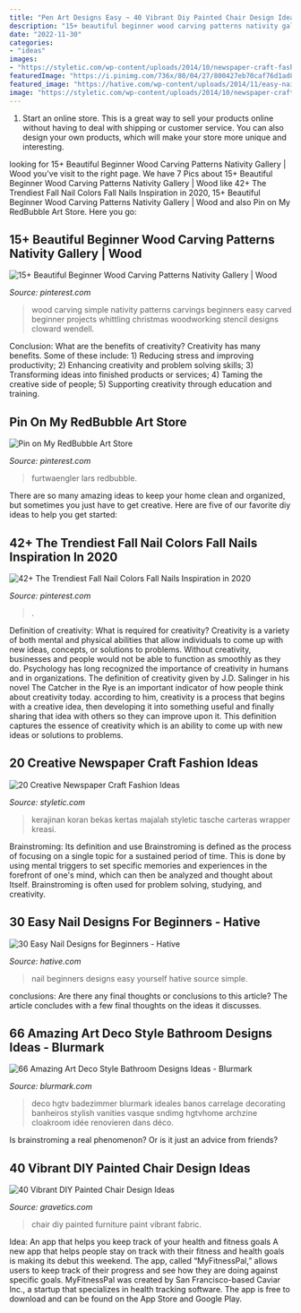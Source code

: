 ```yaml
---
title: "Pen Art Designs Easy ~ 40 Vibrant Diy Painted Chair Design Ideas"
description: "15+ beautiful beginner wood carving patterns nativity gallery"
date: "2022-11-30"
categories:
- "ideas"
images:
- "https://styletic.com/wp-content/uploads/2014/10/newspaper-craft-fashion-ideas/19-creative-newspaper-craft-fashion-ideas.jpg"
featuredImage: "https://i.pinimg.com/736x/80/04/27/800427eb70caf76d1ad855ca9a3f0cc3.jpg"
featured_image: "https://hative.com/wp-content/uploads/2014/11/easy-nail-designs/27-easy-nail-designs-for-beginners.jpg"
image: "https://styletic.com/wp-content/uploads/2014/10/newspaper-craft-fashion-ideas/19-creative-newspaper-craft-fashion-ideas.jpg"
---
```



1. Start an online store. This is a great way to sell your products online without having to deal with shipping or customer service. You can also design your own products, which will make your store more unique and interesting.

	

		
looking for 15+ Beautiful Beginner Wood Carving Patterns Nativity Gallery | Wood you've visit to the right page. We have 7 Pics about 15+ Beautiful Beginner Wood Carving Patterns Nativity Gallery | Wood like 42+ The Trendiest Fall Nail Colors Fall Nails Inspiration in 2020, 15+ Beautiful Beginner Wood Carving Patterns Nativity Gallery | Wood and also Pin on My RedBubble Art Store. Here you go:
		
    
## 15+ Beautiful Beginner Wood Carving Patterns Nativity Gallery | Wood

<img loading=lazy src="https://i.pinimg.com/736x/80/04/27/800427eb70caf76d1ad855ca9a3f0cc3.jpg" onerror="this.onerror=null;this.src='https://tse4.mm.bing.net/th?id=OIP.cSxyJPoVAesl1LcYd1zBtQHaMl&amp;pid=15.1';" alt="15+ Beautiful Beginner Wood Carving Patterns Nativity Gallery | Wood">

_Source: pinterest.com_

>wood carving simple nativity patterns carvings beginners easy carved beginner projects whittling christmas woodworking stencil designs cloward wendell. 

	

Conclusion: What are the benefits of creativity?
Creativity has many benefits. Some of these include: 1) Reducing stress and improving productivity; 2) Enhancing creativity and problem solving skills; 3) Transforming ideas into finished products or services; 4) Taming the creative side of people; 5) Supporting creativity through education and training.

    
## Pin On My RedBubble Art Store

<img loading=lazy src="https://i.pinimg.com/736x/85/01/c5/8501c5613c7b60348b87b3fede1171a4--artist-pens-pen-illustration.jpg" onerror="this.onerror=null;this.src='https://tse1.mm.bing.net/th?id=OIP.EpDjIxXmqSloVaNQHStUQQHaKS&amp;pid=15.1';" alt="Pin on My RedBubble Art Store">

_Source: pinterest.com_

>furtwaengler lars redbubble. 

	

There are so many amazing ideas to keep your home clean and organized, but sometimes you just have to get creative. Here are five of our favorite diy ideas to help you get started: 

    
## 42+ The Trendiest Fall Nail Colors Fall Nails Inspiration In 2020

<img loading=lazy src="https://i.pinimg.com/736x/ad/9d/8f/ad9d8f3c792917be6a47019cabd67fd8.jpg" onerror="this.onerror=null;this.src='https://tse1.mm.bing.net/th?id=OIP.g_44OZMeO1COBTH1SaeDwAHaNL&amp;pid=15.1';" alt="42+ The Trendiest Fall Nail Colors Fall Nails Inspiration in 2020">

_Source: pinterest.com_

>. 

	

Definition of creativity: What is required for creativity?
Creativity is a variety of both mental and physical abilities that allow individuals to come up with new ideas, concepts, or solutions to problems. Without creativity, businesses and people would not be able to function as smoothly as they do. Psychology has long recognized the importance of creativity in humans and in organizations. The definition of creativity given by J.D. Salinger in his novel The Catcher in the Rye is an important indicator of how people think about creativity today. according to him, creativity is a process that begins with a creative idea, then developing it into something useful and finally sharing that idea with others so they can improve upon it. This definition captures the essence of creativity which is an ability to come up with new ideas or solutions to problems.

    
## 20 Creative Newspaper Craft Fashion Ideas

<img loading=lazy src="https://styletic.com/wp-content/uploads/2014/10/newspaper-craft-fashion-ideas/19-creative-newspaper-craft-fashion-ideas.jpg" onerror="this.onerror=null;this.src='https://tse3.mm.bing.net/th?id=OIP.cZl0NKbrOWcZj5rdYlbSJwHaJ4&amp;pid=15.1';" alt="20 Creative Newspaper Craft Fashion Ideas">

_Source: styletic.com_

>kerajinan koran bekas kertas majalah styletic tasche carteras wrapper kreasi. 

	

Brainstroming: Its definition and use
Brainstroming is defined as the process of focusing on a single topic for a sustained period of time. This is done by using mental triggers to set specific memories and experiences in the forefront of one's mind, which can then be analyzed and thought about Itself. Brainstroming is often used for problem solving, studying, and creativity.

    
## 30 Easy Nail Designs For Beginners - Hative

<img loading=lazy src="https://hative.com/wp-content/uploads/2014/11/easy-nail-designs/27-easy-nail-designs-for-beginners.jpg" onerror="this.onerror=null;this.src='https://tse1.mm.bing.net/th?id=OIP.6bCxR0tzGvIhlcLXFK9oFQHaLG&amp;pid=15.1';" alt="30 Easy Nail Designs for Beginners - Hative">

_Source: hative.com_

>nail beginners designs easy yourself hative source simple. 

	

conclusions: Are there any final thoughts or conclusions to this article?
The article concludes with a few final thoughts on the ideas it discusses.

    
## 66 Amazing Art Deco Style Bathroom Designs Ideas - Blurmark

<img loading=lazy src="https://www.blurmark.com/wp-content/uploads/2017/01/Powder-Room-Featuring-a-Black-Tile-Wall-Art-Deco-Style-Bathroom-Design.jpg" onerror="this.onerror=null;this.src='https://tse4.mm.bing.net/th?id=OIP.5ujKASt5w3naZ4Dd9T8uvwHaLH&amp;pid=15.1';" alt="66 Amazing Art Deco Style Bathroom Designs Ideas - Blurmark">

_Source: blurmark.com_

>deco hgtv badezimmer blurmark ideales banos carrelage decorating banheiros stylish vanities vasque sndimg hgtvhome archzine cloakroom idée renovieren dans déco. 

	

Is brainstroming a real phenomenon? Or is it just an advice from friends?

    
## 40 Vibrant DIY Painted Chair Design Ideas

<img loading=lazy src="https://www.gravetics.com/wp-content/uploads/2017/08/DIY-Chair-Furniture-Art-Look-at-what-a-little-paint-and-fabric-can-do-to-and-old-chair.jpg" onerror="this.onerror=null;this.src='https://tse3.mm.bing.net/th?id=OIP.5fc6ID9aAkxFa6m4nhvbUgHaNO&amp;pid=15.1';" alt="40 Vibrant DIY Painted Chair Design Ideas">

_Source: gravetics.com_

>chair diy painted furniture paint vibrant fabric. 

	

Idea: An app that helps you keep track of your health and fitness goals
A new app that helps people stay on track with their fitness and health goals is making its debut this weekend. The app, called “MyFitnessPal,” allows users to keep track of their progress and see how they are doing against specific goals. MyFitnessPal was created by San Francisco-based Caviar Inc., a startup that specializes in health tracking software. The app is free to download and can be found on the App Store and Google Play.

